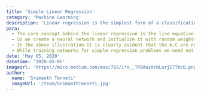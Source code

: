 ```yaml
---
title: 'Simple Linear Regression'
category: 'Machine Learning'
description: 'Linear regression is the simplest form of a classification problem. We have many techniques to do this type of regression. Today we are going to learn how to use the PyTorch API to help us do this classification.'
para:
  - The core concept behind the linear regression is the line equation. Y = m * x + C, Where Y , x = point on the line, m = slope , C = Y intercept. So, from the above equation we can create a line just by finding the optimal values of m,C.
  - So we create a neural network and initialize it with random weights and biases.These represent the m,C of the line.
  - In the above illustration it is clearly evident that the m,C are not able to help us classify the data correctly. So, any prediction deduced from the network is going to be wrong. Now, we have to train the network to get the optimal values of the m,C (weights and bias).
  - While training networks for simple regression problems we need not worry much about over-fitting in most of the cases ,but if the number of epochs are not enough then the model might under-fit. In most of the cases 100–200 epochs are more than enough.
date: 'May 05, 2020'
datetime: '2020-05-05'
imageUrl: 'https://miro.medium.com/max/782/1*s__TPBAazXrNLurjE77bcQ.png'
author:
  name: 'Srimanth Tenneti'
  imageUrl: '/team/SrimanthTenneti.jpg'
---
```

